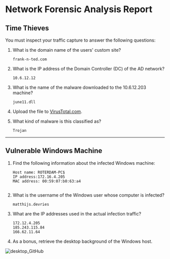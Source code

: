 # Network Forensic Analysis Report


## Time Thieves 
You must inspect your traffic capture to answer the following questions:

1. What is the domain name of the users' custom site? 
    ```
    frank-n-ted.com
    ```

2. What is the IP address of the Domain Controller (DC) of the AD network? 
    ```
    10.6.12.12
    ```

3. What is the name of the malware downloaded to the 10.6.12.203 machine? 
    ```
    june11.dll
    ```

4. Upload the file to [VirusTotal.com](https://www.virustotal.com/gui/). 
5. What kind of malware is this classified as? 
    ```
    Trojan
    ```

---

## Vulnerable Windows Machine

1. Find the following information about the infected Windows machine:
    
    ````
    Host name: ROTERDAM-PC$
    IP address:172.16.4.205
    MAC address: 00:59:07:b0:63:a4


2. What is the username of the Windows user whose computer is infected?
    ```
    matthijs.devries
    ```
3. What are the IP addresses used in the actual infection traffic?
    ```
    172.12.4.205
    185.243.115.84
    166.62.11.64
    ```
4. As a bonus, retrieve the desktop background of the Windows host.

![desktop_GitHub](https://user-images.githubusercontent.com/96896057/181399648-f2e4a800-ab65-4ed3-a710-f8122a148893.png)

